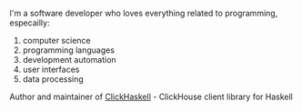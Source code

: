 I'm a software developer who loves everything related to programming, especailly:
1. computer science
2. programming languages
3. development automation 
4. user interfaces
5. data processing


Author and maintainer of [ClickHaskell](https://github.com/GetShopTV/ClickHaskell) - ClickHouse client library for Haskell
